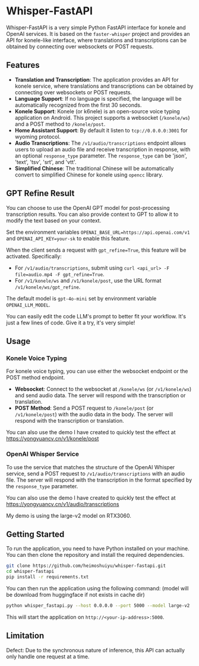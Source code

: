 # Whisper-FastAPI

Whisper-FastAPI is a very simple Python FastAPI interface for konele and OpenAI services. It is based on the `faster-whisper` project and provides an API for konele-like interface, where translations and transcriptions can be obtained by connecting over websockets or POST requests.

## Features

- **Translation and Transcription**: The application provides an API for konele service, where translations and transcriptions can be obtained by connecting over websockets or POST requests.
- **Language Support**: If no language is specified, the language will be automatically recognized from the first 30 seconds.
- **Konele Support**: Konele (or k6nele) is an open-source voice typing application on Android. This project supports a websocket (`/konele/ws`) and a POST method to `/konele/post`.
- **Home Assistant Support**: By default it listen to `tcp://0.0.0.0:3001` for wyoming protocol.
- **Audio Transcriptions**: The `/v1/audio/transcriptions` endpoint allows users to upload an audio file and receive transcription in response, with an optional `response_type` parameter. The `response_type` can be 'json', 'text', 'tsv', 'srt', and 'vtt'.
- **Simplified Chinese**: The traditional Chinese will be automatically convert to simplified Chinese for konele using `opencc` library.

## GPT Refine Result

You can choose to use the OpenAI GPT model for post-processing transcription results. You can also provide context to GPT to allow it to modify the text based on your context.

Set the environment variables `OPENAI_BASE_URL=https://api.openai.com/v1` and `OPENAI_API_KEY=your-sk` to enable this feature.

When the client sends a request with `gpt_refine=True`, this feature will be activated. Specifically:

- For `/v1/audio/transcriptions`, submit using `curl <api_url> -F file=audio.mp4 -F gpt_refine=True`.
- For `/v1/konele/ws` and `/v1/konele/post`, use the URL format `/v1/konele/ws/gpt_refine`.

The default model is `gpt-4o-mini` set by environment variable `OPENAI_LLM_MODEL`.

You can easily edit the code LLM's prompt to better fit your workflow. It's just a few lines of code. Give it a try, it's very simple!

## Usage

### Konele Voice Typing

For konele voice typing, you can use either the websocket endpoint or the POST method endpoint.

- **Websocket**: Connect to the websocket at `/konele/ws` (or `/v1/konele/ws`) and send audio data. The server will respond with the transcription or translation.
- **POST Method**: Send a POST request to `/konele/post` (or `/v1/konele/post`) with the audio data in the body. The server will respond with the transcription or translation.

You can also use the demo I have created to quickly test the effect at <https://yongyuancv.cn/v1/konele/post>

### OpenAI Whisper Service

To use the service that matches the structure of the OpenAI Whisper service, send a POST request to `/v1/audio/transcriptions` with an audio file. The server will respond with the transcription in the format specified by the `response_type` parameter.

You can also use the demo I have created to quickly test the effect at <https://yongyuancv.cn/v1/audio/transcriptions>

My demo is using the large-v2 model on RTX3060.

## Getting Started

To run the application, you need to have Python installed on your machine. You can then clone the repository and install the required dependencies.

```bash
git clone https://github.com/heimoshuiyu/whisper-fastapi.git
cd whisper-fastapi
pip install -r requirements.txt
```

You can then run the application using the following command: (model will be download from huggingface if not exists in cache dir)

```bash
python whisper_fastapi.py --host 0.0.0.0 --port 5000 --model large-v2
```

This will start the application on `http://<your-ip-address>:5000`.

## Limitation

Defect: Due to the synchronous nature of inference, this API can actually only handle one request at a time.
